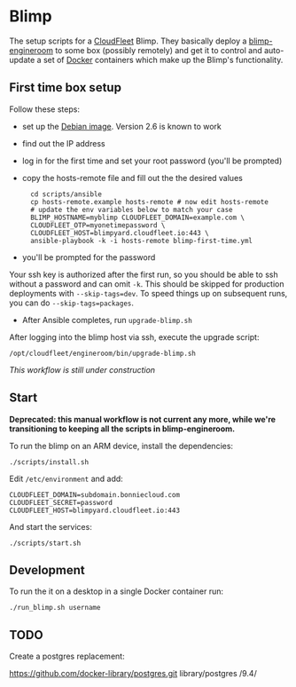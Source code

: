 Blimp
=====

The setup scripts for a [CloudFleet](https://cloudfleet.io/) Blimp.
They basically deploy a
[blimp-engineroom](https://github.com/cloudfleet/blimp-engineroom) to some box
(possibly remotely) and get it to control
and auto-update a set of [Docker](www.docker.com) containers which make up
the Blimp's functionality.

## First time box setup

Follow these steps:

- set up the
[Debian image](http://www.igorpecovnik.com/2014/08/19/cubox-i-hummingboard-debian-sd-image/).
Version 2.6 is known to work
- find out the IP address
- log in for the first time and set your root password (you'll be prompted)
- copy the hosts-remote file and fill out the the desired values

        cd scripts/ansible
        cp hosts-remote.example hosts-remote # now edit hosts-remote
        # update the env variables below to match your case
        BLIMP_HOSTNAME=myblimp CLOUDFLEET_DOMAIN=example.com \
        CLOUDFLEET_OTP=myonetimepassword \
        CLOUDFLEET_HOST=blimpyard.cloudfleet.io:443 \
        ansible-playbook -k -i hosts-remote blimp-first-time.yml

- you'll be prompted for the password

Your ssh key is authorized after the first run, so you should be able to ssh
without a password and can omit `-k`. This should be skipped for production
deployments with `--skip-tags=dev`. To speed things up on subsequent runs,
you can do `--skip-tags=packages`.

- After Ansible completes, run `upgrade-blimp.sh`

After logging into the blimp host via ssh, execute the upgrade script:

    /opt/cloudfleet/engineroom/bin/upgrade-blimp.sh

*This workflow is still under construction*


## Start

**Deprecated: this manual workflow is not current any more, while we're
transitioning to keeping all the scripts in blimp-engineroom.**

To run the blimp on an ARM device, install the dependencies:

    ./scripts/install.sh

Edit `/etc/environment` and add:

    CLOUDFLEET_DOMAIN=subdomain.bonniecloud.com
    CLOUDFLEET_SECRET=password
    CLOUDFLEET_HOST=blimpyard.cloudfleet.io:443

And start the services:

    ./scripts/start.sh


## Development

To run the it on a desktop in a single Docker container run:

    ./run_blimp.sh username

## TODO

Create a postgres replacement:

https://github.com/docker-library/postgres.git library/postgres /9.4/
